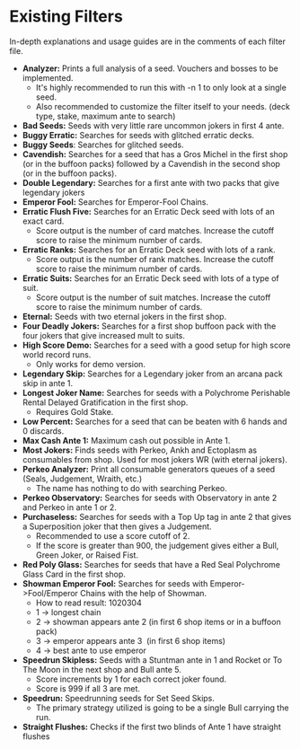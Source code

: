 # Existing Filters

In-depth explanations and usage guides are in the comments of each filter file.

- **Analyzer:** Prints a full analysis of a seed. Vouchers and bosses to be implemented.
	- It's highly recommended to run this with -n 1 to only look at a single seed.
	- Also recommended to customize the filter itself to your needs. (deck type, stake, maximum ante to search)
- **Bad Seeds:** Seeds with very little rare uncommon jokers in first 4 ante.
- **Buggy Erratic:** Searches for seeds with glitched erratic decks.
- **Buggy Seeds**: Searches for glitched seeds.
- **Cavendish:** Searches for a seed that has a Gros Michel in the first shop (or in the buffoon packs) followed by a Cavendish in the second shop (or in the buffoon packs).
- **Double Legendary:** Searches for a first ante with two packs that give legendary jokers
- **Emperor Fool:** Searches for Emperor-Fool Chains.
- **Erratic Flush Five:** Searches for an Erratic Deck seed with lots of an exact card.
	- Score output is the number of card matches. Increase the cutoff score to raise the minimum number of cards.
- **Erratic Ranks:** Searches for an Erratic Deck seed with lots of a rank.
	- Score output is the number of rank matches. Increase the cutoff score to raise the minimum number of cards.
- **Erratic Suits:** Searches for an Erratic Deck seed with lots of a type of suit.
	- Score output is the number of suit matches. Increase the cutoff score to raise the minimum number of cards.
- **Eternal:** Seeds with two eternal jokers in the first shop.
- **Four Deadly Jokers:** Searches for a first shop buffoon pack with the four jokers that give increased mult to suits.
- **High Score Demo:** Searches for a seed with a good setup for high score world record runs.
	- Only works for demo version.
- **Legendary Skip:** Searches for a Legendary joker from an arcana pack skip in ante 1.
- **Longest Joker Name:** Searches for seeds with a Polychrome Perishable Rental Delayed Gratification in the first shop.
	- Requires Gold Stake.
- **Low Percent:** Searches for a seed that can be beaten with 6 hands and 0 discards.
- **Max Cash Ante 1:** Maximum cash out possible in Ante 1.
- **Most Jokers:** Finds seeds with Perkeo, Ankh and Ectoplasm as consumables from shop. Used for most jokers WR (with eternal jokers).
- **Perkeo Analyzer:** Print all consumable generators queues of a seed (Seals, Judgement, Wraith, etc.)
	- The name has nothing to do with searching Perkeo.
- **Perkeo Observatory:** Searches for seeds with Observatory in ante 2 and Perkeo in ante 1 or 2.
- **Purchaseless:** Searches for seeds with a Top Up tag in ante 2 that gives a Superposition joker that then gives a Judgement.
	- Recommended to use a score cutoff of 2.
	- If the score is greater than 900, the judgement gives either a Bull, Green Joker, or Raised Fist.
- **Red Poly Glass:** Searches for seeds that have a Red Seal Polychrome Glass Card in the first shop.
- **Showman Emperor Fool:** Searches for seeds with Emperor->Fool/Emperor Chains with the help of Showman.
	- How to read result: 1020304
	- 1 -> longest chain
	- 2 -> showman appears ante 2 (in first 6 shop items or in a buffoon pack)
	- 3 -> emperor appears ante 3  (in first 6 shop items)
	- 4 -> best ante to use emperor
- **Speedrun Skipless:** Seeds with a Stuntman ante in 1 and Rocket or To The Moon in the next shop and Bull ante 5.
	- Score increments by 1 for each correct joker found.
	- Score is 999 if all 3 are met.
- **Speedrun:** Speedrunning seeds for Set Seed Skips.
	- The primary strategy utilized is going to be a single Bull carrying the run.
- **Straight Flushes:** Checks if the first two blinds of Ante 1 have straight flushes
